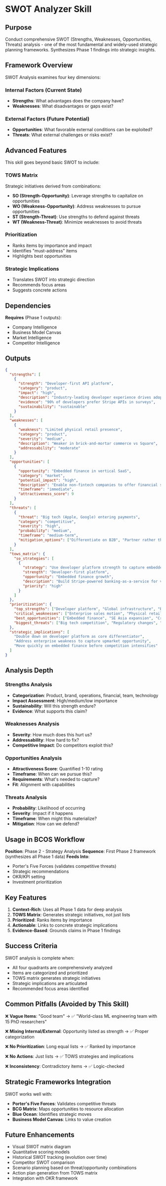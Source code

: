 # SWOT Analyzer Skill

## Purpose

Conduct comprehensive SWOT (Strengths, Weaknesses, Opportunities, Threats) analysis - one of the most fundamental and widely-used strategic planning frameworks. Synthesizes Phase 1 findings into strategic insights.

## Framework Overview

SWOT Analysis examines four key dimensions:

### Internal Factors (Current State)
- **Strengths**: What advantages does the company have?
- **Weaknesses**: What disadvantages or gaps exist?

### External Factors (Future Potential)
- **Opportunities**: What favorable external conditions can be exploited?
- **Threats**: What external challenges or risks exist?

## Advanced Features

This skill goes beyond basic SWOT to include:

### TOWS Matrix
Strategic initiatives derived from combinations:
- **SO (Strength-Opportunity)**: Leverage strengths to capitalize on opportunities
- **WO (Weakness-Opportunity)**: Address weaknesses to pursue opportunities
- **ST (Strength-Threat)**: Use strengths to defend against threats
- **WT (Weakness-Threat)**: Minimize weaknesses to avoid threats

### Prioritization
- Ranks items by importance and impact
- Identifies "must-address" items
- Highlights best opportunities

### Strategic Implications
- Translates SWOT into strategic direction
- Recommends focus areas
- Suggests concrete actions

## Dependencies

**Requires** (Phase 1 outputs):
- Company Intelligence
- Business Model Canvas
- Market Intelligence
- Competitor Intelligence

## Outputs

```json
{
  "strengths": [
    {
      "strength": "Developer-first API platform",
      "category": "product",
      "impact": "high",
      "description": "Industry-leading developer experience drives adoption",
      "evidence": "90% of developers prefer Stripe APIs in surveys",
      "sustainability": "sustainable"
    }
  ],
  "weaknesses": [
    {
      "weakness": "Limited physical retail presence",
      "category": "product",
      "severity": "medium",
      "description": "Weaker in brick-and-mortar commerce vs Square",
      "addressability": "moderate"
    }
  ],
  "opportunities": [
    {
      "opportunity": "Embedded finance in vertical SaaS",
      "category": "market",
      "potential_impact": "high",
      "description": "Enable non-fintech companies to offer financial services",
      "timeframe": "immediate",
      "attractiveness_score": 9
    }
  ],
  "threats": [
    {
      "threat": "Big tech (Apple, Google) entering payments",
      "category": "competitive",
      "severity": "high",
      "probability": "medium",
      "timeframe": "medium-term",
      "mitigation_options": ["Differentiate on B2B", "Partner rather than compete"]
    }
  ],
  "tows_matrix": {
    "so_strategies": [
      {
        "strategy": "Use developer platform strength to capture embedded finance opportunity",
        "strength": "Developer-first platform",
        "opportunity": "Embedded finance growth",
        "description": "Build Stripe-powered banking-as-a-service for vertical SaaS",
        "priority": "high"
      }
    ]
  },
  "prioritization": {
    "top_strengths": ["Developer platform", "Global infrastructure", "Brand trust"],
    "critical_weaknesses": ["Enterprise sales motion", "Physical retail"],
    "best_opportunities": ["Embedded finance", "SE Asia expansion", "Crypto payments"],
    "biggest_threats": ["Big tech competition", "Regulatory changes", "Economic downturn"]
  },
  "strategic_implications": [
    "Double down on developer platform as core differentiator",
    "Address enterprise weakness to capture upmarket opportunity",
    "Move quickly on embedded finance before competition intensifies"
  ]
}
```

## Analysis Depth

### Strengths Analysis
- **Categorization**: Product, brand, operations, financial, team, technology
- **Impact Assessment**: High/medium/low importance
- **Sustainability**: Will this strength endure?
- **Evidence**: What supports this claim?

### Weaknesses Analysis
- **Severity**: How much does this hurt us?
- **Addressability**: How hard to fix?
- **Competitive Impact**: Do competitors exploit this?

### Opportunities Analysis
- **Attractiveness Score**: Quantified 1-10 rating
- **Timeframe**: When can we pursue this?
- **Requirements**: What's needed to capture?
- **Fit**: Alignment with capabilities

### Threats Analysis
- **Probability**: Likelihood of occurring
- **Severity**: Impact if it happens
- **Timeframe**: When might this materialize?
- **Mitigation**: How can we defend?

## Usage in BCOS Workflow

**Position**: Phase 2 - Strategy Analysis
**Sequence**: First Phase 2 framework (synthesizes all Phase 1 data)
**Feeds Into**:
- Porter's Five Forces (validates competitive threats)
- Strategic recommendations
- OKR/KPI setting
- Investment prioritization

## Key Features

1. **Context-Rich**: Uses all Phase 1 data for deep analysis
2. **TOWS Matrix**: Generates strategic initiatives, not just lists
3. **Prioritized**: Ranks items by importance
4. **Actionable**: Links to concrete strategic implications
5. **Evidence-Based**: Grounds claims in Phase 1 findings

## Success Criteria

SWOT analysis is complete when:
- All four quadrants are comprehensively analyzed
- Items are categorized and prioritized
- TOWS matrix generates strategic initiatives
- Strategic implications are articulated
- Recommended focus areas identified

## Common Pitfalls (Avoided by This Skill)

❌ **Vague Items**: "Good team" → ✅ "World-class ML engineering team with 15 PhD researchers"

❌ **Mixing Internal/External**: Opportunity listed as strength → ✅ Proper categorization

❌ **No Prioritization**: Long equal lists → ✅ Ranked by importance

❌ **No Actions**: Just lists → ✅ TOWS strategies and implications

❌ **Inconsistency**: Contradictory items → ✅ Logic-checked

## Strategic Frameworks Integration

SWOT works well with:
- **Porter's Five Forces**: Validates competitive threats
- **BCG Matrix**: Maps opportunities to resource allocation
- **Blue Ocean**: Identifies strategic moves
- **Business Model Canvas**: Links to value creation

## Future Enhancements

- Visual SWOT matrix diagram
- Quantitative scoring models
- Historical SWOT tracking (evolution over time)
- Competitor SWOT comparison
- Scenario planning based on threat/opportunity combinations
- Action plan generation from TOWS matrix
- Integration with OKR framework
